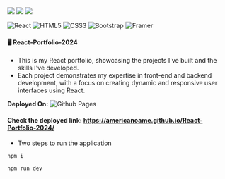   <tr>
  <td><img src="https://github.com/user-attachments/assets/8be83f60-98bd-496d-a3a0-857620dbb296"></td>
  </tr>
  <tr>
   <td><img src="https://github.com/americanoame/React-Projects-Display/assets/77306236/785e165d-2b61-4fc6-804d-52ddfd5f4ad1"></td>
  </tr>
  <tr>
   <td><img src="https://github.com/americanoame/React-Portfolio-2024/assets/77306236/25edcfc8-5b7f-438b-9ded-6c24f0b4bd40"></td>
  </tr>
</table>

![React](https://img.shields.io/badge/react-%2320232a.svg?style=for-the-badge&logo=react&logoColor=%2361DAFB)
![HTML5](https://img.shields.io/badge/html5-%23E34F26.svg?style=for-the-badge&logo=html5&logoColor=white)
![CSS3](https://img.shields.io/badge/css3-%231572B6.svg?style=for-the-badge&logo=css3&logoColor=white)
![Bootstrap](https://img.shields.io/badge/bootstrap-%238511FA.svg?style=for-the-badge&logo=bootstrap&logoColor=white)
![Framer](https://img.shields.io/badge/Framer-black?style=for-the-badge&logo=framer&logoColor=blue)

#### 🖥️ React-Portfolio-2024

- This is my React portfolio, showcasing the projects I've built and the skills I've developed.
- Each project demonstrates my expertise in front-end and backend development, with a focus on creating dynamic and responsive user interfaces using React.

**Deployed On:**
![Github Pages](https://img.shields.io/badge/github%20pages-121013?style=for-the-badge&logo=github&logoColor=white)

#### Check the deployed link: https://americanoame.github.io/React-Portfolio-2024/

- Two steps to run the application

```
npm i
```

```
npm run dev
```
